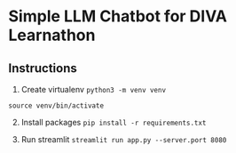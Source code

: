 # Simple LLM Chatbot for DIVA Learnathon

## Instructions
1. Create virtualenv
```python3 -m venv venv```

```source venv/bin/activate```

2. Install packages
```pip install -r requirements.txt```

3. Run streamlit
```streamlit run app.py --server.port 8080```